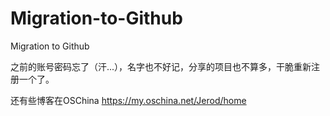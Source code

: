 # Migration-to-Github
Migration to Github

之前的账号密码忘了（汗...），名字也不好记，分享的项目也不算多，干脆重新注册一个了。

还有些博客在OSChina
https://my.oschina.net/Jerod/home
